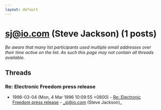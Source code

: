```yaml
---
layout: default
---
```


# sj@io.com (Steve Jackson) (1 posts)

_Be aware that many list participants used multiple email addresses over their time active on the list. As such this page may not contain all threads available._

## Threads

### Re: Electronic Freedom press release
+ 1996-03-04 (Mon, 4 Mar 1996 10:09:55 +0800) - [Re: Electronic Freedom press release](/archive/1996/03/19113cd529ac6806df80440d68f0e37b35d6aa41cb6a5be0f92ea512be81cd3a) - _sj@io.com (Steve Jackson)_

